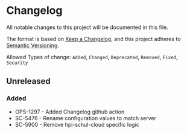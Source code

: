 # Changelog

All notable changes to this project will be documented in this file.

The format is based on [Keep a Changelog](https://keepachangelog.com/en/1.0.0/),
and this project adheres to [Semantic Versioning](https://semver.org/spec/v2.0.0.html).

Allowed Types of change: `Added`, `Changed`, `Deprecated`, `Removed`, `Fixed`, `Security`

## Unreleased

### Added

 - OPS-1297 - Added Changelog github action
 - SC-5476 - Rename configuration values to match server 
 - SC-5900 - Remove hpi-schul-cloud specific logic

